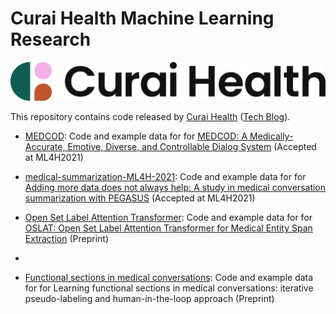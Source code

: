 # Curai Health Machine Learning Research

<p align="center">
  <img width="750" src="./curai-logo.png">
</p>

This repository contains code released by
[Curai Health](https://curaihealth.com/) ([Tech Blog](https://medium.com/curai-tech)).

* [MEDCOD](https://github.com/curai/curai-research/tree/main/MEDCOD): Code and example data for for [MEDCOD: A Medically-Accurate, Emotive, Diverse, and Controllable Dialog System](https://arxiv.org/abs/2111.09381) (Accepted at ML4H2021)

* [medical-summarization-ML4H-2021](https://github.com/curai/curai-research/tree/main/medical-summarization-ML4H-2021): Code and example data for for [Adding more data does not always help: A study in medical conversation summarization with PEGASUS](https://arxiv.org/abs/2111.07564) (Accepted at ML4H2021)

* [Open Set Label Attention Transformer](https://github.com/curai/curai-research/tree/main/OSLAT): Code and example data for for [OSLAT: Open Set Label Attention Transformer for Medical Entity Span Extraction](https://arxiv.org/abs/2207.05817) (Preprint)
* 
* [Functional sections in medical conversations](https://github.com/curai/curai-research/tree/main/functional-sections): Code and example data for for Learning functional sections in medical conversations:
iterative pseudo-labeling and human-in-the-loop approach (Preprint)